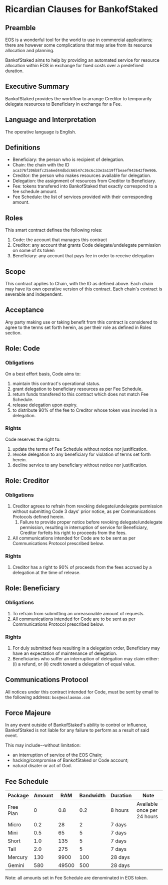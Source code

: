 # Ricardian Clauses for **BankofStaked**

## Preamble

EOS is a wonderful tool for the world to use in commercial applications; there are however some complications that may arise from its resource allocation and planning.

BankofStaked aims to help by providing an automated service for resource allocation within EOS in exchange for fixed costs over a predefined duration.

## Executive Summary

BankofStaked provides the workflow to arrange Creditor to temporarily delegate resources to Beneficiary in exchange for a Fee.

## Language and Interpretation

The operative language is English.

## Definitions

 * Beneficiary: the person who is recipient of delegation.
 * Chain: the chain with the ID `aca376f206b8fc25a6ed44dbdc66547c36c6c33e3a119ffbeaef943642f0e906`.
 * Creditor: the person who makes resources available for delegation.
 * Delegation: the assignment of resources from Creditor to Beneficiary.
 * Fee: tokens transfered into BankofStaked that exactly correspond to a fee schedule amount.
 * Fee Schedule: the list of services provided with their corresponding amount.

## Roles

This smart contract defines the following roles:
1. Code: the account that manages this contract
1. Creditor: any account that grants Code delegate/undelegate permission on some of its token
1. Beneficiary: any account that pays fee in order to receive delegation

## Scope

This contract applies to Chain, with the ID as defined above. Each chain may have its own operative version of this contract. Each chain's contract is severable and independent.

## Acceptance

Any party making use or taking benefit from this contract is considered to agree to the terms set forth herein, as per their role as defined in Roles section.

## Role: Code

### Obligations

On a best effort basis, Code aims to:
1. maintain this contract's operational status.
1. grant delegation to beneficiary resources as per Fee Schedule.
1. return funds transfered to this contract which does not match Fee Schedule.
1. release delegation upon expiry.
1. to distribute 90% of the fee to Creditor whose token was invovled in a delegation.

### Rights

Code reserves the right to:
1. update the terms of Fee Schedule without notice nor justification.
1. revoke delegation to any beneficiary for violation of terms set forth herein.
1. decline service to any beneficiary without notice nor justification.

## Role: Creditor

### Obligations

1. Creditor agrees to refrain from revoking delegate/undelegate permission without submitting Code 3 days' prior notice, as per Communications Protocols defined herein.
   1. Failure to provide proper notice before revoking delegate/undelegate permission, resulting in interruption of service for Beneficiary, Creditor forfeits his right to proceeds from the fees.
1. All communications intended for Code are to be sent as per Communications Protocol prescribed below.

### Rights

1. Creditor has a right to 90% of proceeds from the fees accrued by a delegation at the time of release.

## Role: Beneficiary

### Obligations

1. To refrain from submitting an unreasonable amount of requests.
1. All communications intended for Code are to be sent as per Communications Protocol prescribed below.

### Rights

1. For duly submitted fees resulting in a delegation order, Beneficiary may have an expectation of maintenance of delegation.
1. Beneficiaries who suffer an interruption of delegation may claim either: (i) a refund, or (ii) credit toward a delegation of equal value.

## Communications Protocol

All notices under this contract intended for Code, must be sent by email to the following address: `bos@eoslaomao.com`
   
## Force Majeure

In any event outside of BankofStaked's ability to control or influence, BankofStaked is not liable for any failure to perform as a result of said event.

This may include--without limitation:
 * an interruption of service of the EOS Chain;
 * hacking/compromise of BankofStaked or Code account;
 * natural disater or act of God.

## Fee Schedule

| Package | Amount | RAM | Bandwidth | Duration | Note |
|---|---|---|---|---|---|
| Free Plan | 0 | 0.8 | 0.2 | 8 hours | Available once per 24 hours |
| Micro | 0.2 | 28 | 2 | 7 days | |
| Mini | 0.5 | 65 | 5 | 7 days | |
| Short | 1.0 | 135 | 5 | 7 days | |
| Tall | 2.0 | 275 | 5 | 7 days | |
| Mercury | 130 | 9900 | 100 | 28 days | |
| Gemini | 580 | 49500 | 500 | 28 days | |

Note: all amounts set in Fee Schedule are denominated in EOS token.
